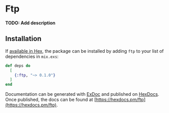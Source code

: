 # Ftp

**TODO: Add description**

## Installation

If [available in Hex](https://hex.pm/docs/publish), the package can be installed
by adding `ftp` to your list of dependencies in `mix.exs`:

```elixir
def deps do
  [
    {:ftp, "~> 0.1.0"}
  ]
end
```

Documentation can be generated with [ExDoc](https://github.com/elixir-lang/ex_doc)
and published on [HexDocs](https://hexdocs.pm). Once published, the docs can
be found at [https://hexdocs.pm/ftp](https://hexdocs.pm/ftp).

